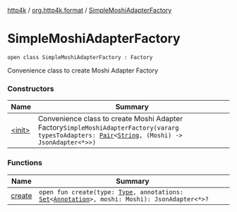 [http4k](../../index.md) / [org.http4k.format](../index.md) / [SimpleMoshiAdapterFactory](./index.md)

# SimpleMoshiAdapterFactory

`open class SimpleMoshiAdapterFactory : Factory`

Convenience class to create Moshi Adapter Factory

### Constructors

| Name | Summary |
|---|---|
| [&lt;init&gt;](-init-.md) | Convenience class to create Moshi Adapter Factory`SimpleMoshiAdapterFactory(vararg typesToAdapters: `[`Pair`](https://kotlinlang.org/api/latest/jvm/stdlib/kotlin/-pair/index.html)`<`[`String`](https://kotlinlang.org/api/latest/jvm/stdlib/kotlin/-string/index.html)`, (Moshi) -> JsonAdapter<*>>)` |

### Functions

| Name | Summary |
|---|---|
| [create](create.md) | `open fun create(type: `[`Type`](https://docs.oracle.com/javase/9/docs/api/java/lang/reflect/Type.html)`, annotations: `[`Set`](https://kotlinlang.org/api/latest/jvm/stdlib/kotlin.collections/-set/index.html)`<`[`Annotation`](https://kotlinlang.org/api/latest/jvm/stdlib/kotlin/-annotation/index.html)`>, moshi: Moshi): JsonAdapter<*>?` |

